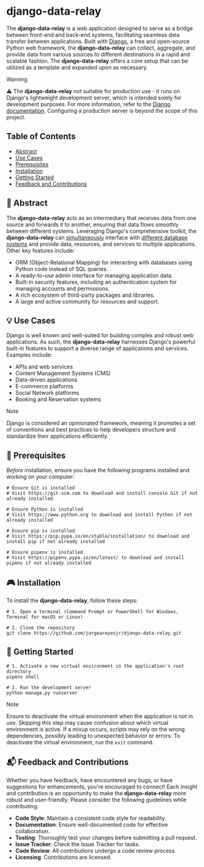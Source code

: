 # django-data-relay

The **django-data-relay** is a web application designed to serve as a bridge between front-end and back-end systems, facilitating seamless data transfer between applications. Built with [Django](https://www.djangoproject.com/), a free and open-source Python web framework, the **django-data-relay** can collect, aggregate, and provide data from various sources to different destinations in a rapid and scalable fashion. The **django-data-relay** offers a core setup that can be utilized as a template and expanded upon as necessary.

> [!WARNING]
> ⚠️ The **django-data-relay** not suitable for production use - it runs on Django's lightweight development server, which is intended solely for development purposes. For more information, refer to the [Django documentation](https://docs.djangoproject.com/en/5.1/ref/django-admin/#runserver). Configuring a production server is beyond the scope of this project.

## Table of Contents
- [Abstract](#abstract)
- [Use Cases](#use-cases)
- [Prerequisites](#prerequisites)
- [Installation](#installation)
- [Getting Started](#getting-started)
- [Feedback and Contributions](#feedback-and-contributions)

## 🌱 Abstract

The **django-data-relay** acts as an intermediary that receives data from one source and forwards it to another, ensuring that data flows smoothly between different systems. Leveraging Django's comprehensive toolkit, the **django-data-relay** can [simultaneously]() interface with [different database systems]() and provide data, resources, and services to multiple applications. Other key features include:

- ORM (Object-Relational Mapping) for interacting with databases using Python code instead of SQL queries.
- A ready-to-use admin interface for managing application data.
- Built-in security features, including an authentication system for managing accounts and permissions.
- A rich ecosystem of third-party packages and libraries.
- A large and active community for resources and support.

## 💡 Use Cases

Django is well known and well-suited for building complex and robust web applications. As such, the **django-data-relay** harnesses Django's powerful built-in features to support a diverse range of applications and services. Examples include:

- APIs and web services
- Content Management Systems (CMS)
- Data-driven applications
- E-commerce platforms
- Social Network platforms
- Booking and Reservation systems

> [!NOTE]
> Django is considered an opinionated framework, meaning it promotes a set of conventions and best practices to help developers structure and standardize their applications efficiently.

## 🔧 Prerequisites

*Before* installation, ensure you have the following programs installed and working on your computer:

```shell
# Ensure Git is installed
# Visit https://git-scm.com to download and install console Git if not already installed

# Ensure Python is installed
# Visit https://www.python.org to download and install Python if not already installed

# Ensure pip is installed
# Visit https://pip.pypa.io/en/stable/installation/ to download and install pip if not already installed

# Ensure pipenv is installed
# Visit https://pipenv.pypa.io/en/latest/ to download and install pipenv if not already installed
```

## 🎮 Installation

To install the **django-data-relay**, follow these steps:

```shell
# 1. Open a terminal (Command Prompt or PowerShell for Windows, Terminal for macOS or Linux)

# 2. Clone the repository
git clone https://github.com/jorgeareyesjr/django-data-relay.git
```

## 🚀 Getting Started

```shell
# 1. Activate a new virtual environment in the application's root directory
pipenv shell

# 2. Run the development server
python manage.py runserver
```

> [!Note]
> Ensure to deactivate the virtual environment when the application is not in use. Skipping this step may cause confusion about which virtual environment is active. If a mixup occurs, scripts may rely on the wrong dependencies, possibly leading to unexpected behavior or errors. To deactivate the virtual environment, run the `exit` command.

## 📬 Feedback and Contributions

Whether you have feedback, have encountered any bugs, or have suggestions for enhancements, you're encouraged to connect! Each insight and contribution is an opportunity to make the **django-data-relay** more robust and user-friendly. Please consider the following guidelines while contributing:

- **Code Style**: Maintain a consistent code style for readability.
- **Documentation**: Ensure well-documented code for effective collaboration.
- **Testing**: Thoroughly test your changes before submitting a pull request.
- **Issue Tracker**: Check the Issue Tracker for tasks.
- **Code Review**: All contributions undergo a code review process.
- **Licensing**: Contributions are licensed.
